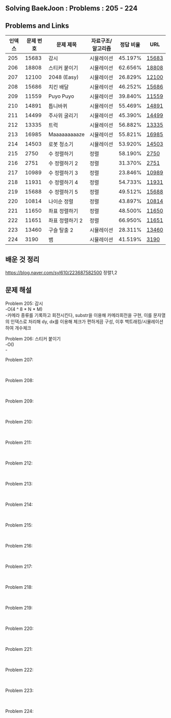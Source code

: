 ## Solving BaekJoon : Problems : 205 - 224
## Problems and Links

| 인덱스 | 문제 번호 | 문제 제목             | 자료구조/알고리즘     | 정답 비율 | URL                                      |
| ------ | -------- | ------------------- | ---------------- | --------- | --------------------------------------- |
| 205    | 15683    | 감시                  | 시뮬레이션          | 45.197%   | [15683](https://www.acmicpc.net/problem/15683) |
| 206    | 18808    | 스티커 붙이기         | 시뮬레이션          | 62.656%   | [18808](https://www.acmicpc.net/problem/18808) |
| 207    | 12100    | 2048 (Easy)          | 시뮬레이션          | 26.829%   | [12100](https://www.acmicpc.net/problem/12100) |
| 208    | 15686    | 치킨 배달             | 시뮬레이션          | 46.252%   | [15686](https://www.acmicpc.net/problem/15686) |
| 209    | 11559    | Puyo Puyo           | 시뮬레이션          | 39.840%   | [11559](https://www.acmicpc.net/problem/11559) |
| 210    | 14891    | 톱니바퀴              | 시뮬레이션          | 55.469%   | [14891](https://www.acmicpc.net/problem/14891) |
| 211    | 14499    | 주사위 굴리기         | 시뮬레이션          | 45.390%   | [14499](https://www.acmicpc.net/problem/14499) |
| 212    | 13335    | 트럭                  | 시뮬레이션          | 56.882%   | [13335](https://www.acmicpc.net/problem/13335) |
| 213    | 16985    | Maaaaaaaaaze        | 시뮬레이션          | 55.821%   | [16985](https://www.acmicpc.net/problem/16985) |
| 214    | 14503    | 로봇 청소기           | 시뮬레이션          | 53.920%   | [14503](https://www.acmicpc.net/problem/14503) |
| 215    | 2750     | 수 정렬하기           | 정렬                | 58.190%   | [2750](https://www.acmicpc.net/problem/2750)   |
| 216    | 2751     | 수 정렬하기 2         | 정렬                | 31.370%   | [2751](https://www.acmicpc.net/problem/2751)   |
| 217    | 10989    | 수 정렬하기 3         | 정렬                | 23.846%   | [10989](https://www.acmicpc.net/problem/10989) |
| 218    | 11931    | 수 정렬하기 4         | 정렬                | 54.733%   | [11931](https://www.acmicpc.net/problem/11931) |
| 219    | 15688    | 수 정렬하기 5         | 정렬                | 49.512%   | [15688](https://www.acmicpc.net/problem/15688) |
| 220    | 10814    | 나이순 정렬           | 정렬                | 43.897%   | [10814](https://www.acmicpc.net/problem/10814) |
| 221    | 11650    | 좌표 정렬하기         | 정렬                | 48.500%   | [11650](https://www.acmicpc.net/problem/11650) |
| 222    | 11651    | 좌표 정렬하기 2       | 정렬                | 66.950%   | [11651](https://www.acmicpc.net/problem/11651) |
| 223    | 13460    | 구슬 탈출 2           | 시뮬레이션          | 28.311%   | [13460](https://www.acmicpc.net/problem/13460) |
| 224    | 3190     | 뱀                   | 시뮬레이션          | 41.519%   | [3190](https://www.acmicpc.net/problem/3190)   |

## 배운 것 정리 
https://blog.naver.com/syl610/223687582500 정렬1,2 <br>

## 문제 해설 
Problem 205: 감시<br>
-O(4 ^ 8 * N * M)<br>
-카메라 종류를 기록하고 회전시킨다, substr을 이용해 카메라회전을 구현, 이를 문자열의 인덱스로 처리해 dy, dx를 이용해 체크가 편하게끔 구성, 이후 백트래킹/시뮬레이션 하여 개수체크<br>

Problem 206: 스티커 붙이기<br>
-O() <br>
-<br>

Problem 207: <br><br><br>

Problem 208: <br><br><br>

Problem 209: <br><br><br>

Problem 210: <br><br><br>

Problem 211: <br><br><br>

Problem 212: <br><br><br>

Problem 213: <br><br><br>

Problem 214: <br><br><br>

Problem 215: <br><br><br>

Problem 216: <br><br><br>

Problem 217: <br><br><br>

Problem 218: <br><br><br>

Problem 219: <br><br><br>

Problem 220: <br><br><br>

Problem 221: <br><br><br>

Problem 222: <br><br><br>

Problem 223: <br><br><br>

Problem 224: <br><br><br>




 
